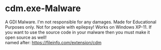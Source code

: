 # cdm.exe-Malware
A GDI Malware. I'm not responsible for any damages. Made for Educational Purposes only. Not for people with epilepsy! Works on Windows XP-11. If you want to use the source code in your malware then you must make it open source as well!
<br> named after: https://fileinfo.com/extension/cdm
